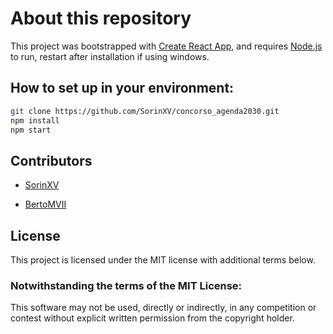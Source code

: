 # About this repository

This project was bootstrapped with [Create React App](https://github.com/facebook/create-react-app), and requires [Node.js](https://nodejs.org/) to run, restart after installation if using windows.

## How to set up in your environment:

```bash
git clone https://github.com/SorinXV/concorso_agenda2030.git
npm install 
npm start
```


## Contributors

- [SorinXV](https://github.com/SorinXV)
 
- [BertoMVII](https://github.com/BertoMVII)


## License

This project is licensed under the MIT license with additional terms below.

### Notwithstanding the terms of the MIT License:

This software may not be used, directly or indirectly, in any competition or contest without explicit written permission from the copyright holder.
